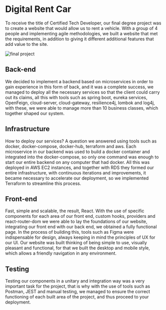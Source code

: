 # Digital Rent Car
To receive the title of Certified Tech Developer, our final degree project was to create a website that would allow us to rent a vehicle. With a group of 4 people and implementing agile methodologies, we built a website that met the requirements, in addition to giving it different additional features that add value to the site.

![final project](https://github.com/JuanRojasC/Digital-Rent-Car/blob/master/documentacion/Digital%20Rent%20Car.gif)

<h2>Back-end</h2>
We decided to implement a backend based on microservices in order to gain experience in this form of back, and it was a complete success, we managed to deploy all the necessary services so that the client could carry out its claims, all this with tools such as spring boot, eureka services, OpenFeign, cloud-server, cloud-gateway, resilience4j, lombok and log4j, with these, we were able to manage more than 10 business classes, which together shaped our system.

<h2>Infrastructure</h2>
How to deploy our services? A question we answered using tools such as docker, docker-compose, docker-hub, terraform and aws. Each microservice in our backend was used to build a docker container and integrated into the docker-compose, so only one command was enough to start our entire backend on any computer that had docker. All this was deployed in AWS EC2 instances, and together with RDS they formed our entire infrastructure, with continuous iterations and improvements, it became necessary to accelerate our deployment, so we implemented Terraform to streamline this process.

<h2>Front-end</h2>
Fast, simple and scalable, the result, React. With the use of specific components for each area of our front end, custom hooks, providers and react-router-dom we were able to lay the foundations of our website, integrating our front end with our back end, we obtained a fully functional page. In the process of building this, tools such as Figma were indispensable for design, always keeping in mind the principles of UX for our UI. Our website was built thinking of being simple to use, visually pleasant and functional, for that we built the desktop and mobile style, which allows a friendly navigation in any environment.

<h2>Testing</h2>
Testing our components in a unitary and integration way was a very important task for the project, that is why with the use of tools such as Postman, JEST and manual testing, we managed to ensure the correct functioning of each built area of the project, and thus proceed to your deployment.

